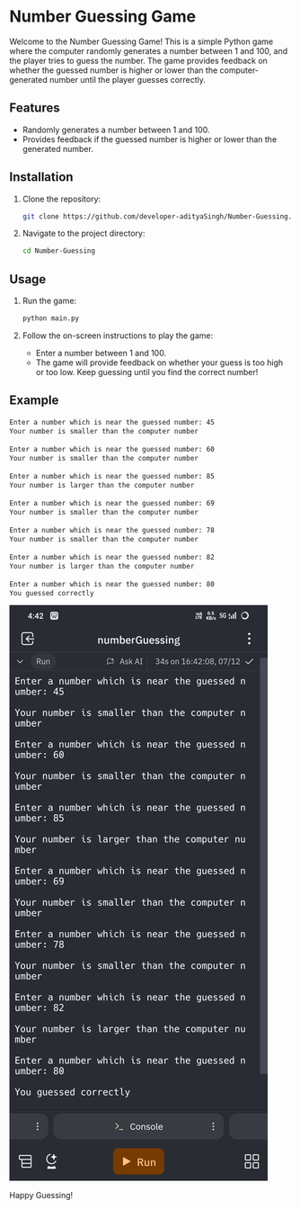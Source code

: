 # Number Guessing Game

Welcome to the Number Guessing Game! This is a simple Python game where the computer randomly generates a number between 1 and 100, and the player tries to guess the number. The game provides feedback on whether the guessed number is higher or lower than the computer-generated number until the player guesses correctly.

## Features

- Randomly generates a number between 1 and 100.
- Provides feedback if the guessed number is higher or lower than the generated number.

## Installation

1. Clone the repository:
    ```sh
    git clone https://github.com/developer-adityaSingh/Number-Guessing.git
    ```

2. Navigate to the project directory:
    ```sh
    cd Number-Guessing
    ```

## Usage

1. Run the game:
    ```sh
    python main.py
    ```

2. Follow the on-screen instructions to play the game:
    - Enter a number between 1 and 100.
    - The game will provide feedback on whether your guess is too high or too low. Keep guessing until you find the correct number!

## Example

```plaintext
Enter a number which is near the guessed number: 45
Your number is smaller than the computer number

Enter a number which is near the guessed number: 60
Your number is smaller than the computer number

Enter a number which is near the guessed number: 85
Your number is larger than the computer number

Enter a number which is near the guessed number: 69
Your number is smaller than the computer number

Enter a number which is near the guessed number: 78
Your number is smaller than the computer number

Enter a number which is near the guessed number: 82
Your number is larger than the computer number

Enter a number which is near the guessed number: 80
You guessed correctly
```
![Screenshot](Screenshot_2024_0712_164257.jpg)


Happy Guessing!


